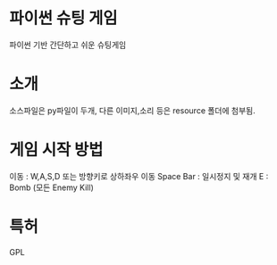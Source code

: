 # 파이썬 슈팅 게임
파이썬 기반 간단하고 쉬운 슈팅게임

# 소개

소스파일은 py파일이 두개, 다른 이미지,소리 등은 resource 폴더에 첨부됨.


# 게임 시작 방법
이동 : W,A,S,D 또는 방향키로 상하좌우 이동
Space Bar : 일시정지 및 재개
E : Bomb (모든 Enemy Kill)

# 특허
GPL


